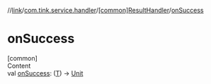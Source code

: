 //[link](../../index.md)/[com.tink.service.handler](../index.md)/[[common]ResultHandler](index.md)/[onSuccess](on-success.md)



# onSuccess  
[common]  
Content  
val [onSuccess](on-success.md): ([T](index.md)) -> [Unit](https://kotlinlang.org/api/latest/jvm/stdlib/kotlin/-unit/index.html)  



